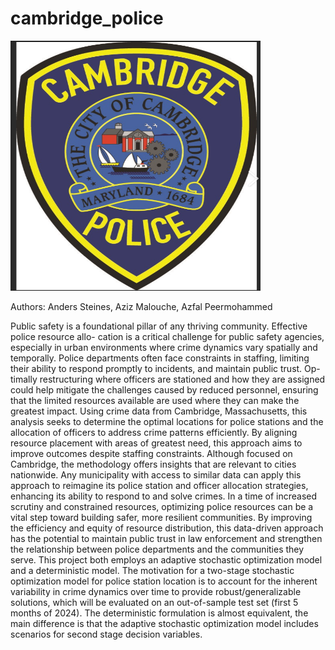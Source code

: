 # cambridge_police

<img src="police_badge.png" alt="description" width="400" height="400">

Authors:
Anders Steines, Aziz Malouche, Azfal Peermohammed

Public safety is a foundational pillar of any thriving community. Effective police resource allo-
cation is a critical challenge for public safety agencies, especially in urban environments where
crime dynamics vary spatially and temporally. Police departments often face constraints in
staffing, limiting their ability to respond promptly to incidents, and maintain public trust. Op-
timally restructuring where officers are stationed and how they are assigned could help mitigate
the challenges caused by reduced personnel, ensuring that the limited resources available are
used where they can make the greatest impact.
Using crime data from Cambridge, Massachusetts, this analysis seeks to determine the optimal
locations for police stations and the allocation of officers to address crime patterns efficiently. By
aligning resource placement with areas of greatest need, this approach aims to improve outcomes
despite staffing constraints.
Although focused on Cambridge, the methodology offers insights that are relevant to cities
nationwide. Any municipality with access to similar data can apply this approach to reimagine
its police station and officer allocation strategies, enhancing its ability to respond to and solve
crimes. In a time of increased scrutiny and constrained resources, optimizing police resources can
be a vital step toward building safer, more resilient communities. By improving the efficiency
and equity of resource distribution, this data-driven approach has the potential to maintain
public trust in law enforcement and strengthen the relationship between police departments and
the communities they serve. This project both employs an adaptive stochastic optimization model and a deterministic model.
The motivation for a two-stage stochastic optimization model for police station location is to
account for the inherent variability in crime dynamics over time to provide robust/generalizable
solutions, which will be evaluated on an out-of-sample test set (first 5 months of 2024). The
deterministic formulation is almost equivalent, the main difference is that the adaptive stochastic
optimization model includes scenarios for second stage decision variables.

